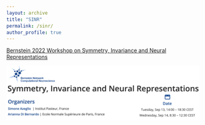 ```yaml
---
layout: archive
title: "SINR"
permalink: /sinr/
author_profile: true
---
```


[Bernstein 2022 Workshop on Symmetry, Invariance and Neural Representations](https://bernstein-network.de/bernstein-conference/program/satellite-workshops/symmetry-invariance-and-neural-representations/)

![](../images/BernsteinBanner.jpeg)

